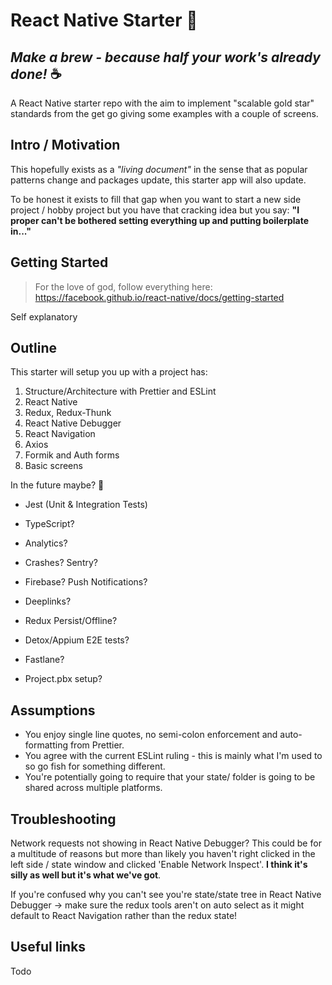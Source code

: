 # React Native Starter :rocket:

## _Make a brew - because half your work's already done!_ :coffee:

A React Native starter repo with the aim to implement "scalable gold star" standards from the get go giving some examples with a couple of screens.

## Intro / Motivation

This hopefully exists as a _"living document"_ in the sense that as popular patterns change and packages update, this starter app will also update.

To be honest it exists to fill that gap when you want to start a new side project / hobby project but you have that cracking idea but you say: **"I proper can't be bothered setting everything up and putting boilerplate in..."**

## Getting Started

> For the love of god, follow everything here: https://facebook.github.io/react-native/docs/getting-started

Self explanatory

## Outline

This starter will setup you up with a project has:

1. Structure/Architecture with Prettier and ESLint
2. React Native
3. Redux, Redux-Thunk
4. React Native Debugger
5. React Navigation
6. Axios
7. Formik and Auth forms
8. Basic screens

In the future maybe? :thinking:

- Jest (Unit & Integration Tests)
- TypeScript?
- Analytics?
- Crashes? Sentry?
- Firebase? Push Notifications?
- Deeplinks?
- Redux Persist/Offline?

- Detox/Appium E2E tests?
- Fastlane?
- Project.pbx setup?

## Assumptions

- You enjoy single line quotes, no semi-colon enforcement and auto-formatting from Prettier.
- You agree with the current ESLint ruling - this is mainly what I'm used to so go fish for something different.
- You're potentially going to require that your state/ folder is going to be shared across multiple platforms.

## Troubleshooting

Network requests not showing in React Native Debugger?
This could be for a multitude of reasons but more than likely you haven't right clicked in the left side / state window and clicked 'Enable Network Inspect'. **I think it's silly as well but it's what we've got**.

If you're confused why you can't see you're state/state tree in React Native Debugger -> make sure the redux tools aren't on auto select as it might default to React Navigation rather than the redux state!

## Useful links

Todo

